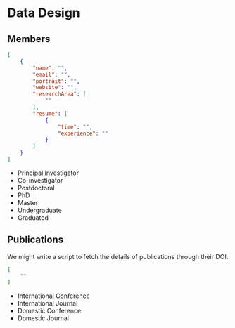 # Data Design

## Members

```json
[
    {
        "name": "",
        "email": "",
        "portrait": "",
        "website": "",
        "researchArea": [
            ""
        ],
        "resume": [
            {
                "time": "",
                "experience": ""
            }
        ]
    }
]
```

- Principal investigator
- Co-investigator
- Postdoctoral
- PhD
- Master
- Undergraduate
- Graduated

## Publications

We might write a script to fetch the details of publications through their DOI.

```json
[
    ""
]
```

- International Conference
- International Journal
- Domestic Conference
- Domestic Journal 
